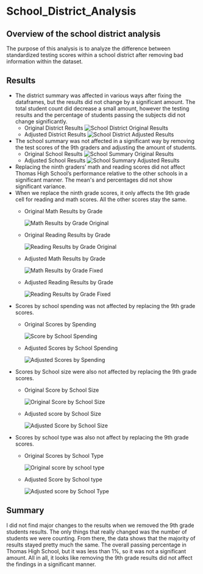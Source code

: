 # School_District_Analysis
## Overview of the school district analysis
The purpose of this analysis is to analyze the difference between standardized testing scores within a school district after removing bad information within the dataset.
## Results
- The district summary was affected in various ways after fixing the dataframes, but the results did not change by a significant amount. The total student count did decrease a small amount, however the testing results and the percentage of students passing the subjects did not change significantly.
  - Original District Results
   ![School District Original Results](https://github.com/jlozano1990/School_District_Analysis/blob/main/Resources/district_summary_df_results_bad_data_1.PNG)
  - Adjusted District Results
    ![School District Adjusted Results](https://github.com/jlozano1990/School_District_Analysis/blob/main/Resources/district_summary_results_df_fixed_data.PNG)
- The school summary was not affected in a significant way by removing the test scores of the 9th graders and adjusting the amount of students.
  - Original School Results
    ![School Summary Original Results](https://github.com/jlozano1990/School_District_Analysis/blob/main/Resources/per_school_summary_df_results_bad_data.PNG)
  - Adjusted School Results
    ![School Summary Adjusted Results](https://github.com/jlozano1990/School_District_Analysis/blob/main/Resources/per_school_summary_df_results_fixed_data.PNG)
- Replacing the ninth graders’ math and reading scores did not affect Thomas High School’s performance relative to the other schools in a significant manner. The mean's and percentages did not show significant variance.
- When we replace the ninth grade scores, it only affects the 9th grade cell for reading and math scores. All the other scores stay the same.
  - Original Math Results by Grade
    
    ![Math Results by Grade Original](https://github.com/jlozano1990/School_District_Analysis/blob/main/Resources/math_scores_by_grade_bad_data.PNG)
  - Original Reading Results by Grade
    
    ![Reading Results by Grade Original](https://github.com/jlozano1990/School_District_Analysis/blob/main/Resources/reading_scores_by_grade_bad_data.PNG)
  - Adjusted Math Results by Grade
    
    ![Math Results by Grade Fixed](https://github.com/jlozano1990/School_District_Analysis/blob/main/Resources/math_scores_by_grade_fixed_data.PNG)
  - Adjusted Reading Results by Grade
    
    ![Reading Results by Grade Fixed](https://github.com/jlozano1990/School_District_Analysis/blob/main/Resources/reading_scores_by_grade_fixed_data.PNG)
- Scores by school spending was not affected by replacing the 9th grade scores.
  - Original Scores by Spending
  
    ![Score by School Spending](https://github.com/jlozano1990/School_District_Analysis/blob/main/Resources/scores_by_school_spending_bad_data.PNG)
    
  - Adjusted Scores by School Spending
    
    ![Adjusted Scores by Spending](https://github.com/jlozano1990/School_District_Analysis/blob/main/Resources/scores_by_school_spending_fixed_data.PNG)
- Scores by School size were also not affected by replacing the 9th grade scores.
  - Original Score by School Size
  
    ![Original Score by School Size](https://github.com/jlozano1990/School_District_Analysis/blob/main/Resources/score_by_school_size_bad_data.PNG)
  - Adjusted score by School Size
  
    ![Adjusted Score by School Size](https://github.com/jlozano1990/School_District_Analysis/blob/main/Resources/score_by_school_size_fixed_data.PNG)
- Scores by school type was also not affect by replacing the 9th grade scores.
  - Original Scores by School Type
    
    ![Original score by school type](https://github.com/jlozano1990/School_District_Analysis/blob/main/Resources/scores_by_school_type_bad_data.PNG)
  - Adjusted Score by School type
    
    ![Adjusted score by School Type](https://github.com/jlozano1990/School_District_Analysis/blob/main/Resources/scores_by_school_type_fixed_data.PNG)
## Summary
I did not find major changes to the results when we removed the 9th grade students results. The only things that really changed was the number of students we were counting. From there, the data shows that the majority of results stayed pretty much the same. The overall passing percentage in Thomas High School, but it was less than 1%, so it was not a significant amount. All in all, it looks like removing the 9th grade results did not affect the findings in a significant manner.
